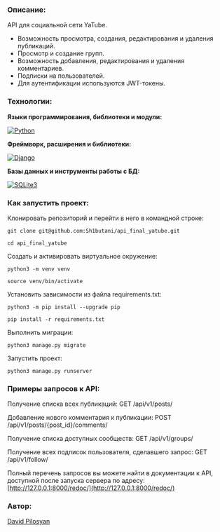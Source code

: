 ### Описание:
API для социальной сети YaTube.

- Возможность просмотра, создания, редактирования и удаления публикаций.
- Просмотр и создание групп.
- Возможность добавления, редактирования и удаления комментариев.
- Подписки на пользователей.
- Для аутентификации используются JWT-токены.

### Технологии:

**Языки программирования, библиотеки и модули:**

[![Python](https://img.shields.io/badge/Python-3.9.10%20-blue?logo=python)](https://www.python.org/)

**Фреймворк, расширения и библиотеки:**

[![Django](https://img.shields.io/badge/Django-v3.2.16-blue?logo=Django)](https://www.djangoproject.com/)


**Базы данных и инструменты работы с БД:**

[![SQLite3](https://img.shields.io/badge/-SQLite3-464646?logo=SQLite)](https://www.sqlite.com/version3.html)

### Как запустить проект:

Клонировать репозиторий и перейти в него в командной строке:

```
git clone git@github.com:Sh1butani/api_final_yatube.git
```

```
cd api_final_yatube
```

Cоздать и активировать виртуальное окружение:

```
python3 -m venv venv
```

```
source venv/bin/activate
```

Установить зависимости из файла requirements.txt:

```
python3 -m pip install --upgrade pip
```

```
pip install -r requirements.txt
```

Выполнить миграции:

```
python3 manage.py migrate
```

Запустить проект:

```
python3 manage.py runserver
```

### Примеры запросов к API:

Получение списка всех публикаций:
GET /api/v1/posts/

Добавление нового комментария к публикации:
POST /api/v1/posts/{post_id}/comments/

Получение списка доступных сообществ:
GET /api/v1/groups/

Получение всех подписок пользователя, сделавшего запрос:
GET /api/v1/follow/


Полный перечень запросов вы можете найти в документации к API, доступной после запуска сервера
по адресу: [http://127.0.0.1:8000/redoc/](http://127.0.0.1:8000/redoc/) 

### Автор:
[David Pilosyan](https://t.me/Shibutani)